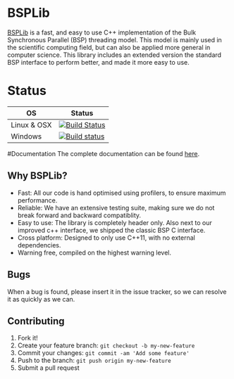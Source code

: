 # BSPLib
[BSPLib](https://wwww.bsplib.eu) is a fast, and easy to use C++ implementation of the Bulk Synchronous Parallel (BSP) threading model. This model is mainly used in the scientific computing field, but can also be applied more general in computer science. This library includes an extended version the standard BSP interface to perform better, and made it more easy to use.

# Status
OS          | Status
----------- | -------
Linux & OSX | [![Build Status](https://travis-ci.org/Zefiros-Software/BSPLib.svg?branch=master)](https://travis-ci.org/Zefiros-Software/BSPLib)
Windows     | [![Build status](https://ci.appveyor.com/api/projects/status/g2aduvs6k7u3640r?svg=true)](https://ci.appveyor.com/project/PaulVisscher/bsplib)

#Documentation
The complete documentation can be found [here](http://bsplib.eu/).

## Why BSPLib?
* Fast: All our code is hand optimised using profilers, to ensure maximum performance.
* Reliable: We have an extensive testing suite, making sure we do not break forward and backward compatiblity.
* Easy to use: The library is completely header only. Also next to our improved c++ interface, we shipped the
classic BSP C interface.
* Cross platform: Designed to only use C++11, with no external dependencies.
* Warning free, compiled on the highest warning level.

## Bugs
When a bug is found, please insert it in the issue tracker, so we can resolve it as quickly as we can.

## Contributing
1. Fork it!
2. Create your feature branch: `git checkout -b my-new-feature`
3. Commit your changes: `git commit -am 'Add some feature'`
4. Push to the branch: `git push origin my-new-feature`
5. Submit a pull request